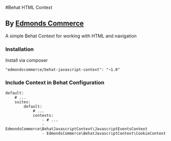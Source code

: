 #Behat HTML Context
## By [Edmonds Commerce](https://www.edmondscommerce.co.uk)

A simple Behat Context for working with HTML and navigation

### Installation

Install via composer

    "edmondscommerce/behat-javascript-context": "~1.0"

### Include Context in Behat Configuration
        
    default:
        # ...
        suites:
            default:
                # ...
                contexts:
                    - # ...
                    - EdmondsCommerce\BehatJavascriptContext\JavascriptEventsContext
                    - EdmondsCommerce\BehatJavascriptContext\CookieContext
                    
